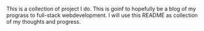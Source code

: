 This is a collection of project I do. This is goinf to hopefully be a blog of my prograss to full-stack webdevelopment. I will use this README as collection of my thoughts and progress.